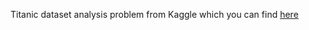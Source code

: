 Titanic dataset analysis problem from Kaggle which you can find [here](https://www.kaggle.com/c/titanic)
